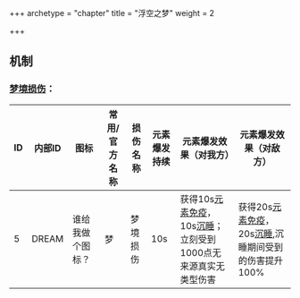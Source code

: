 +++
archetype = "chapter"
title = "浮空之梦"
weight = 2

+++

## 机制

### [梦境损伤](https://prts.wiki/w/元素)：


| ID   | 内部ID | 图标             | 常用/官方名称 | 损伤名称 | 元素爆发持续 | 元素爆发效果（对我方）                                       | 元素爆发效果（对敌方）                                       |
| ---- | ------ | ---------------- | ------------- | -------- | ------------ | ------------------------------------------------------------ | ------------------------------------------------------------ |
| 5    | DREAM  | 谁给我做个图标？ | 梦            | 梦境损伤 | 10s          | 获得10s[元素免疫](https://prts.wiki/w/异常效果)，10s[沉睡](https://prts.wiki/w/异常效果)；立刻受到1000点无来源真实无类型伤害 | 获得20s[元素免疫](https://prts.wiki/w/异常效果)，20s[沉睡](https://prts.wiki/w/异常效果),沉睡期间受到的伤害提升100% |
